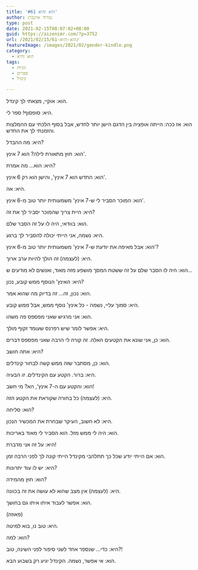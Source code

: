 ```yaml
---
title: 'הוא והיא #61'
author: נמרוד איזנברג
type: post
date: 2021-02-15T08:07:02+00:00
guid: https://aizenimr.com/?p=3752
url: /2021/02/15/הוא-והיא-61/
featureImage: /images/2021/02/gender-kindle.png
category:
  - הוא והיא
tags:
  - זוגיות
  - ספרים
  - קינדל

---
```

הוא: אוקיי, מצאתי לך קינדל.

היא: סופסוף! ספר לי.

הוא: אז ככה: הייתה אופציה בין הדגם הישן יותר לחדש, אבל בסוף הלכתי עם ההמלצות והזמנתי לך את החדש.

היא: מה ההבדל?

הוא: חוץ מתאורת לילה? הוא 7 אינץ'.

היא: הוא... מה אמרת?

הוא: החדש הוא 7 אינץ', והישן הוא רק 6 אינץ'.

היא: אה.

הוא: המוכר הסביר לי ש-7 אינץ' משמעותית יותר טוב מ-6 אינץ'.

היא: היית צריך שהמוכר יסביר לך את זה?

הוא: בוודאי, היה לו על זה הסבר שלם.

היא: נשמה, אני הייתי יכולה להסביר לך ברגע.

הוא: אבל מאיפה את יודעת ש-7 אינץ' משמעותית יותר טוב מ-6 אינץ'?

היא: (לעצמה) זה הולך להיות ערב ארוך.

הוא: היה לו הסבר שלם על זה ששטח המסך מושפע מזה מאוד, ואנשים לא מודעים ש...

היא: האינץ' הנוסף ממש קובע, נכון?

הוא: נכון, זה... זה בדיוק מה שהוא אמר.

היא: סמוך עליי, נשמה - כל אינץ' נוסף ממש, אבל _ממש_ קובע.

הוא: אני מרגיש שאני מפספס פה משהו.

היא: אפשר לומר שיש רפרנס שעומד זקוף מולך.

הוא: כן, אני שונא את הקטעים האלה. זה קורה לי הרבה שאני מפספס דברים.

היא: אתה חושב?

הוא: כן, מסתבר שזה ממש קשה לבחור קינדלים.

היא: ברור. הקטע עם הקינדלים. _זו_ הבעיה.

הוא: והקטע עם ה-7 אינץ', הא? מי חשב!

היא: (לעצמה) כל בחורה שקוראת את הקטע הזה.

הוא: סליחה?

היא: לא חשוב, העיקר שבחרת את המכשיר הנכון.

הוא: היה לי ממש מזל. הוא הסביר לי מאוד באריכות.

היא: על זה אני מדברת!

הוא: אם הייתי יודע שכל כך תתלהבי מקינדל הייתי קונה לך לפני הרבה זמן.

היא: יש לו עוד יתרונות?

הוא: חוץ מהמידה?

היא: (לעצמה) אין מצב שהוא לא עושה את זה בכוונה.

הוא: אפשר לעבוד איתו איתו גם בחושך.

(פאוזה)

היא: טוב נו, בוא למיטה.

הוא: למה?

היא: כדי... שנספר אחד לשני סיפור לפני השינה, טוב?!

הוא: אי אפשר, נשמה. הקינדל יגיע רק בשבוע הבא.